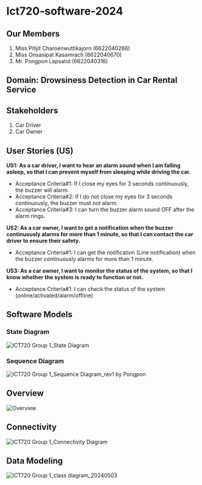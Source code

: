 # Ict720-software-2024
## Our Members
1. Miss Pitijit Charoenwuttikajorn (6622040266)
2. Miss Onsasipat Kasamrach (6622040670)
3. Mr. Pongpon Lapsatid (6622040316)
          
## Domain: Drowsiness Detection in Car Rental Service
## Stakeholders
1. Car Driver
2. Car Owner
   
## User Stories (US)
**US1: As a car driver, I want to hear an alarm sound when I am falling asleep, so that I can prevent myself from sleeping while driving the car.**
- Acceptance Criteria#1: If I close my eyes for 3 seconds continuously, the buzzer will alarm.<br>
- Acceptance Criteria#2: If I do not close my eyes for 3 seconds continuously, the buzzer must not alarm.<br>
- Acceptance Criteria#3: I can turn the buzzer alarm sound OFF after the alarm rings.<br>


**US2: As a car owner, I want to get a notification when the buzzer continuously alarms for more than 1 minute, so that I can contact the car driver to ensure their safety.**
- Acceptance Criteria#1: I can get the notification (Line notification) when the buzzer continuously alarms for more than 1 minute.<br>


**US3: As a car owner, I want to monitor the status of the system, so that I know whether the system is ready to function or not.** <br>
- Acceptance Criteria#1: I can check the status of the system (online/activated/alarm/offline)<br>

## Software Models<br>
### State Diagram <br>
![ICT720  Group 1_State Diagram](https://github.com/pitijit/Ict720-software-2024/assets/92443678/592f0820-8a42-46fe-b32d-652514e5563f)
### Sequence Diagram <br>
![ICT720  Group 1_Sequence Diagram_rev1 by Pongpon](https://github.com/pitijit/Ict720-software-2024/assets/92443678/2154b755-84cd-4470-9737-9b2daa839e33)
## Overview <br>
![Overview](https://github.com/pitijit/Ict720-software-2024/assets/85090124/3d4d0916-df95-4997-8b4e-6e8417dd3fb4)
## Connectivity <br>
![ICT720  Group 1_Connectivity Diagram](https://github.com/pitijit/Ict720-software-2024/assets/92443678/27538e0c-dd15-4fc7-bdf8-0204a16a1600)
## Data Modeling<br>
![ICT720  Group 1_class diagram_20240503](https://github.com/pitijit/Ict720_software_2024/assets/92443678/c7119dcc-4ead-431c-a036-4198fa63d2ff)











